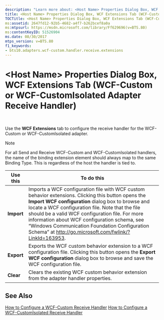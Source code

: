 ```yaml
---
description: "Learn more about: <Host Name> Properties Dialog Box, WCF Extensions Tab (WCF-Custom or WCF-CustomIsolated Adapter Receive Handler)"
title: <Host Name> Properties Dialog Box, WCF Extensions Tab (WCF-Custom or WCF-CustomIsolated Adapter Receive Handler)
TOCTitle: <Host Name> Properties Dialog Box, WCF Extensions Tab (WCF-Custom or WCF-CustomIsolated Adapter Receive Handler)
ms:assetid: 2647fd12-92b5-4682-a4f7-b262bcef8a0a
ms:mtpsurl: https://msdn.microsoft.com/library/Ff629696(v=BTS.80)
ms:contentKeyID: 51526904
ms.date: 08/30/2017
mtps_version: v=BTS.80
f1_keywords:
- bts10.adapters.wcf-custom.handler.receive.extensions
---
```


# \<Host Name\> Properties Dialog Box, WCF Extensions Tab (WCF-Custom or WCF-CustomIsolated Adapter Receive Handler)

 

Use the **WCF Extensions** tab to configure the receive handler for the WCF-Custom or WCF-CustomIsolated adapter.


> [!NOTE]
> <P>For all Send and Receive WCF-Custom and WCF-CustomIsolated handlers, the name of the binding extension element should always map to the same Binding Type. This is regardless of the host the handler is tied to.</P>



<table>
<thead>
<tr class="header">
<th>Use this</th>
<th>To do this</th>
</tr>
</thead>
<tbody>
<tr class="odd">
<td><strong>Import</strong></td>
<td>Imports a WCF configuration file with WCF custom behavior extensions. Clicking this button opens the <strong>Import WCF configuration</strong> dialog box to browse and locate a WCF configuration file. Note that the file should be a valid WCF configuration file. For more information about WCF configuration schema, see “Windows Communication Foundation Configuration Schema” at <a href="http://go.microsoft.com/fwlink/?linkid=163953">http://go.microsoft.com/fwlink/?LinkId=163953</a>.</td>
</tr>
<tr class="even">
<td><strong>Export</strong></td>
<td>Exports the WCF custom behavior extension to a WCF configuration file. Clicking this button opens the <strong>Export WCF configuration</strong> dialog box to browse and save the WCF configuration file.</td>
</tr>
<tr class="odd">
<td><strong>Clear</strong></td>
<td>Clears the existing WCF custom behavior extension from the adapter handler properties.</td>
</tr>
</tbody>
</table>


## See Also

[How to Configure a WCF-Custom Receive Handler](https://msdn.microsoft.com/library/ff629675\(v=bts.80\))  
[How to Configure a WCF-CustomIsolated Receive Handler](https://msdn.microsoft.com/library/ff629709\(v=bts.80\))

